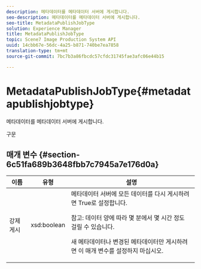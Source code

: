 ```yaml
---
description: 메타데이터를 메타데이터 서버에 게시합니다.
seo-description: 메타데이터를 메타데이터 서버에 게시합니다.
seo-title: MetadataPublishJobType
solution: Experience Manager
title: MetadataPublishJobType
topic: Scene7 Image Production System API
uuid: 14cbb67e-56dc-4a25-b871-740be7ea7858
translation-type: tm+mt
source-git-commit: 7bc7b3a86fbcdc57cfdc31745fae3afc06e44b15

---
```



# MetadataPublishJobType{#metadatapublishjobtype}

메타데이터를 메타데이터 서버에 게시합니다.

구문

## 매개 변수 {#section-6c51fa689b3648fbb7c7945a7e176d0a}

<table id="table_23B5CFC5C3F946F9AFDB6A83A1AAB7AF"> 
 <thead> 
  <tr> 
   <th colname="col1" class="entry"> 이름 </th> 
   <th colname="col2" class="entry"> 유형 </th> 
   <th colname="col3" class="entry"> 설명 </th> 
  </tr> 
 </thead>
 <tbody> 
  <tr> 
   <td colname="col1"> <span class="codeph"> 강제 <span class="varname"> 게시</span></span> </td> 
   <td colname="col2"> <span class="codeph"> xsd:boolean</span> </td> 
   <td colname="col3">메타데이터 <span class="codeph"> 서버에</span> 모든 <i></i> 데이터를 다시 게시하려면 True로 설정합니다. <p>참고: 데이터 양에 따라 몇 분에서 몇 시간 정도 걸릴 수 있습니다. </p><p>새 메타데이터나 변경된 메타데이터만 게시하려면 이 매개 변수를 설정하지 마십시오. </p></td> 
  </tr> 
 </tbody> 
</table>

